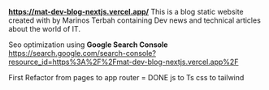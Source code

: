 **https://mat-dev-blog-nextjs.vercel.app/**
This is a blog static website created with by Marinos Terbah containing Dev news and technical articles about the world of IT.

Seo optimization using **Google Search Console**
https://search.google.com/search-console?resource_id=https%3A%2F%2Fmat-dev-blog-nextjs.vercel.app%2F

First Refactor from pages to app router = DONE
js to Ts
css to tailwind 